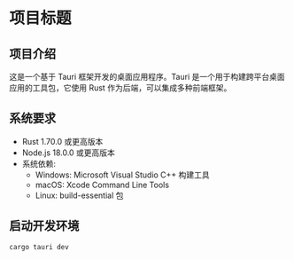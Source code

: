 # 项目标题

## 项目介绍
这是一个基于 Tauri 框架开发的桌面应用程序。Tauri 是一个用于构建跨平台桌面应用的工具包，它使用 Rust 作为后端，可以集成多种前端框架。

## 系统要求
- Rust 1.70.0 或更高版本
- Node.js 18.0.0 或更高版本
- 系统依赖:
  - Windows: Microsoft Visual Studio C++ 构建工具
  - macOS: Xcode Command Line Tools
  - Linux: build-essential 包

## 启动开发环境
```bash
cargo tauri dev
```

